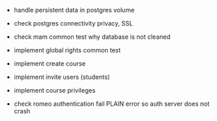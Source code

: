 
- handle persistent data in postgres volume
- check postgres connectivity privacy, SSL
- check mam common test why database is not cleaned

- implement global rights common test
- implement create course
- implement invite users (students)
- implement course privileges
- check romeo authentication fail PLAIN error so auth server does not crash
